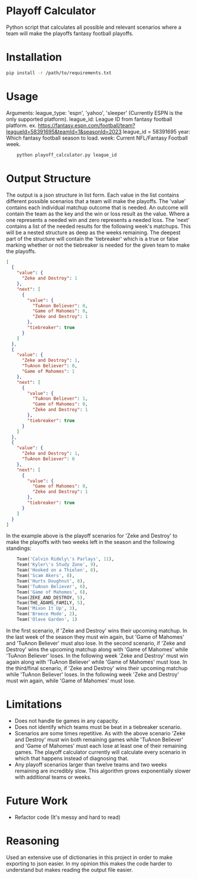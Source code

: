 # Playoff Calculator

Python script that calculates all possible and relevant scenarios where a team will make the playoffs fantasy football playoffs.

# Installation

```bash
pip install -r /path/to/requirements.txt
```

# Usage

Arguments:
    league_type: 'espn', 'yahoo', 'sleeper' (Currently ESPN is the only supported platform).
    league_id: League ID from fantasy football platform.
        ex. https://fantasy.espn.com/football/team?leagueId=58391695&teamId=1&seasonId=2023 league_id = 58391695
    year: Which fantasy football season to load.
    week: Current NFL/Fantasy Football week.

```bash
    python playoff_calculator.py league_id  
```

# Output Structure

The output is a json structure in list form. Each value in the list contains different possible scenarios that a team will make the playoffs. The 'value' contains each individual matchup outcome that is needed.
An outcome will contain the team as the key and the win or loss result as the value. Where a one represents a needed win and zero represents a needed loss. The 'next' contains a list of the needed results for 
the following week's matchups. This will be a nested structure as deep as the weeks remaining. The deepest part of the structure will contain the 'tiebreaker' which is a true or false marking whether or not the
tiebreaker is needed for the given team to make the playoffs.

```json
[
  {
    "value": {
      "Zeke and Destroy": 1
    },
    "next": [
      {
        "value": {
          "TuAnon Believer": 0,
          "Game of Mahomes": 0,
          "Zeke and Destroy": 1
        },
        "tiebreaker": true
      }
    ]
  },
  {
    "value": {
      "Zeke and Destroy": 1,
      "TuAnon Believer": 0,
      "Game of Mahomes": 1
    },
    "next": [
      {
        "value": {
          "TuAnon Believer": 1,
          "Game of Mahomes": 0,
          "Zeke and Destroy": 1
        },
        "tiebreaker": true
      }
    ]
  },
  {
    "value": {
      "Zeke and Destroy": 1,
      "TuAnon Believer": 0
    },
    "next": [
      {
        "value": {
          "Game of Mahomes": 0,
          "Zeke and Destroy": 1
        },
        "tiebreaker": true
      }
    ]
  }
]
```

In the example above is the playoff scenarios for 'Zeke and Destroy' to make the playoffs with two weeks left in the season and the following standings:
``` python
    Team('Calvin Ridely\'s Parlays', 11),
    Team('Kyler\'s Study Zone', 9),
    Team('Hooked on a Thielen', 8),
    Team('Scam Akers', 8),
    Team('Hurts Doughnut', 8),
    Team('TuAnon Believer', 6),
    Team('Game of Mahomes', 6),
    Team(ZEKE_AND_DESTROY, 5),
    Team(THE_ADAMS_FAMILY, 5),
    Team('Mixon It Up', 3),
    Team('Breece Mode', 2),
    Team('Olave Garden', 1)
```
In the first scenario, if 'Zeke and Destroy' wins their upcoming matchup. In the last week of the season they must win again, but 'Game of Mahomes' and 'TuAnon Believer' must also lose. 
In the second scenario, if 'Zeke and Destroy' wins the upcoming matchup along with 'Game of Mahomes' while 'TuAnon Believer' loses. In the following week 'Zeke and Destroy' must win again
    along with 'TuAnon Believer' while 'Game of Mahomes' must lose.
In the third/final scenario, if 'Zeke and Destroy' wins their upcoming matchup while 'TuAnon Believer' loses. In the following week 'Zeke and Destroy' must win again, while 'Game of Mahomes'
    must lose.

# Limitations

- Does not handle tie games in any capacity.
- Does not identify which teams must be beat in a tiebreaker scenario.
- Scenarios are some times repetitive. As with the above scenario 'Zeke and Destroy' must win both remaining games while 'TuAnon Believer' and 'Game of Mahomes' must each lose at least one of 
    their remaining games. The playoff calculator currently will calculate every scenario in which that happens instead of diagnosing that.
- Any playoff scenarios larger than twelve teams and two weeks remaining are incredibly slow. This algorithm grows exponentially slower with additional teams or weeks.

# Future Work

- Refactor code (It's messy and hard to read)

# Reasoning 

Used an extensive use of dictionaries in this project in order to make exporting to json easier. In my opinion this makes the code harder to understand but makes reading the output file easier.